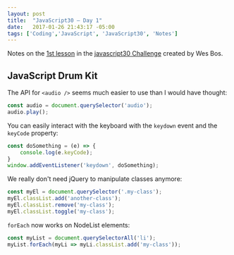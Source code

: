 ```yaml
---
layout: post
title:  "JavaScript30 – Day 1"
date:   2017-01-26 21:43:17 -05:00
tags: ['Coding','JavaScript', 'JavaScript30', 'Notes']
---
```


Notes on the [1st lesson][git] in the [javascript30 Challenge][js30] created by Wes Bos.

## JavaScript Drum Kit

The API for `<audio />` seems much easier to use than I would have thought:

```js
const audio = document.querySelector('audio');
audio.play();
```

You can easily interact with the keyboard with the `keydown` event and the `keyCode` property:

```js
const doSomething = (e) => {
    console.log(e.keyCode);
}
window.addEventListener('keydown', doSomething);
```

We really don't need jQuery to manipulate classes anymore:

```js
const myEl = document.querySelector('.my-class');
myEl.classList.add('another-class');
myEl.classList.remove('my-class');
myEl.classList.toggle('my-class');
```

`forEach` now works on NodeList elements:

```js
const myList = document.querySelectorAll('li');
myList.forEach(myLi => myLi.classList.add('my-class'));
```

[js30]:https://javascript30.com
[git]:https://github.com/memoblue/JavaScript30/blob/master/01-drumkit/index.html
